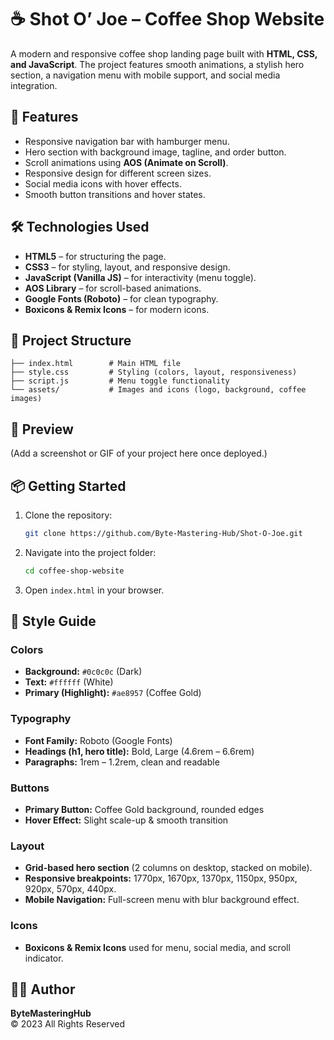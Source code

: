 # ☕ Shot O’ Joe – Coffee Shop Website

A modern and responsive coffee shop landing page built with **HTML, CSS, and JavaScript**. The project features smooth animations, a stylish hero section, a navigation menu with mobile support, and social media integration.

## 🚀 Features
- Responsive navigation bar with hamburger menu.
- Hero section with background image, tagline, and order button.
- Scroll animations using **AOS (Animate on Scroll)**.
- Responsive design for different screen sizes.
- Social media icons with hover effects.
- Smooth button transitions and hover states.

## 🛠️ Technologies Used
- **HTML5** – for structuring the page.
- **CSS3** – for styling, layout, and responsive design.
- **JavaScript (Vanilla JS)** – for interactivity (menu toggle).
- **AOS Library** – for scroll-based animations.
- **Google Fonts (Roboto)** – for clean typography.
- **Boxicons & Remix Icons** – for modern icons.

## 📂 Project Structure
```
├── index.html        # Main HTML file
├── style.css         # Styling (colors, layout, responsiveness)
├── script.js         # Menu toggle functionality
└── assets/           # Images and icons (logo, background, coffee images)
```

## 📸 Preview
(Add a screenshot or GIF of your project here once deployed.)

## 📦 Getting Started
1. Clone the repository:
   ```bash
   git clone https://github.com/Byte-Mastering-Hub/Shot-O-Joe.git
   ```
2. Navigate into the project folder:
   ```bash
   cd coffee-shop-website
   ```
3. Open `index.html` in your browser.

## 🎨 Style Guide

### Colors
- **Background:** `#0c0c0c` (Dark)
- **Text:** `#ffffff` (White)
- **Primary (Highlight):** `#ae8957` (Coffee Gold)

### Typography
- **Font Family:** Roboto (Google Fonts)
- **Headings (h1, hero title):** Bold, Large (4.6rem – 6.6rem)
- **Paragraphs:** 1rem – 1.2rem, clean and readable

### Buttons
- **Primary Button:** Coffee Gold background, rounded edges
- **Hover Effect:** Slight scale-up & smooth transition

### Layout
- **Grid-based hero section** (2 columns on desktop, stacked on mobile).
- **Responsive breakpoints:** 1770px, 1670px, 1370px, 1150px, 950px, 920px, 570px, 440px.
- **Mobile Navigation:** Full-screen menu with blur background effect.

### Icons
- **Boxicons & Remix Icons** used for menu, social media, and scroll indicator.

## 👨‍💻 Author

**ByteMasteringHub**\
© 2023 All Rights Reserved
